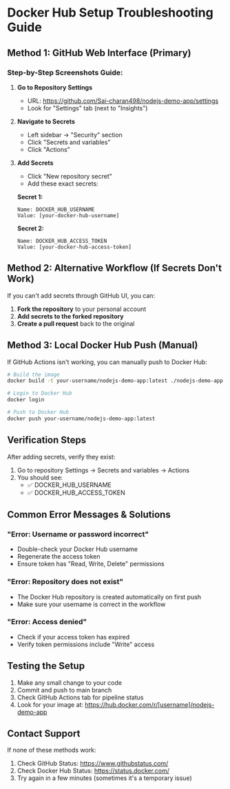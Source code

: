 # Docker Hub Setup Troubleshooting Guide

## Method 1: GitHub Web Interface (Primary)

### Step-by-Step Screenshots Guide:

1. **Go to Repository Settings**
   - URL: https://github.com/Sai-charan498/nodejs-demo-app/settings
   - Look for "Settings" tab (next to "Insights")

2. **Navigate to Secrets**
   - Left sidebar → "Security" section
   - Click "Secrets and variables"
   - Click "Actions"

3. **Add Secrets**
   - Click "New repository secret"
   - Add these exact secrets:

   **Secret 1:**
   ```
   Name: DOCKER_HUB_USERNAME
   Value: [your-docker-hub-username]
   ```

   **Secret 2:**
   ```
   Name: DOCKER_HUB_ACCESS_TOKEN
   Value: [your-docker-hub-access-token]
   ```

## Method 2: Alternative Workflow (If Secrets Don't Work)

If you can't add secrets through GitHub UI, you can:

1. **Fork the repository** to your personal account
2. **Add secrets to the forked repository**
3. **Create a pull request** back to the original

## Method 3: Local Docker Hub Push (Manual)

If GitHub Actions isn't working, you can manually push to Docker Hub:

```bash
# Build the image
docker build -t your-username/nodejs-demo-app:latest ./nodejs-demo-app

# Login to Docker Hub
docker login

# Push to Docker Hub
docker push your-username/nodejs-demo-app:latest
```

## Verification Steps

After adding secrets, verify they exist:
1. Go to repository Settings → Secrets and variables → Actions
2. You should see:
   - ✅ DOCKER_HUB_USERNAME
   - ✅ DOCKER_HUB_ACCESS_TOKEN

## Common Error Messages & Solutions

### "Error: Username or password incorrect"
- Double-check your Docker Hub username
- Regenerate the access token
- Ensure token has "Read, Write, Delete" permissions

### "Error: Repository does not exist"
- The Docker Hub repository is created automatically on first push
- Make sure your username is correct in the workflow

### "Error: Access denied"
- Check if your access token has expired
- Verify token permissions include "Write" access

## Testing the Setup

1. Make any small change to your code
2. Commit and push to main branch
3. Check GitHub Actions tab for pipeline status
4. Look for your image at: https://hub.docker.com/r/[username]/nodejs-demo-app

## Contact Support

If none of these methods work:
1. Check GitHub Status: https://www.githubstatus.com/
2. Check Docker Hub Status: https://status.docker.com/
3. Try again in a few minutes (sometimes it's a temporary issue)